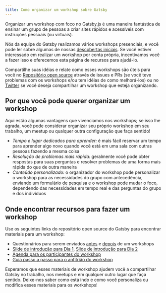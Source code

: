 ```yaml
---
title: Como organizar um workshop sobre Gatsby
---
```


Organizar um workshop com foco no Gatsby.js é uma maneira fantástica de ensinar um grupo de pessoas a criar sites rápidos e acessíveis com instruções pessoais (ou virtuais).

Nós da equipe do Gatsby realizamos vários workshops presenciais, e você pode ler sobre algumas de nossas [descobertas iniciais](https://www.gatsbyjs.org/blog/2018-05-31-open-sourcing-gatsby-workshops/). Se você estiver interessado em realizar um workshop por conta própria, incentivamos você a fazer isso e oferecemos esta página de recursos para ajudá-lo.

Compartilhe suas idéias e relate como esses workshops são úteis para você no [Repositório open source](https://github.com/gatsbyjs/gatsby) através de issues e PRs (se você teve problemas com os workshops e/ou tem idéias de como melhorá-los) ou no [Twitter](https://twitter.com/gatsbyjs) se você deseja compartilhar um workshop que esteja organizando.

## Por que você pode querer organizar um workshop

Aqui estão algumas vantagens que vivenciamos nos workshops; se isso lhe agrada, você pode considerar organizar seu próprio workshop em seu trabalho, um meetup ou qualquer outra configuração que faça sentido!

- _Tempo e lugar dedicados para aprender:_ é mais fácil reservar um tempo para aprender algo novo quando você está em uma sala com outras pessoas fazendo a mesma coisa
- _Resolução de problemas mais rápida:_ geralmente você pode obter respostas para suas perguntas e resolver problemas de uma forma mais rápida do que de outra maneira
- _Conteúdo personalizado:_ o organizador do workshop pode personalizar o workshop para as necessidades do grupo com antecedência, enviando um formulário de pesquisa e o workshop pode mudar o foco, dependendo das necessidades em tempo real e das perguntas do grupo e dos indivíduos

## Onde encontrar recursos para fazer um workshop

Use os seguintes links do repositório open source do Gatsby para encontrar materiais para um workshop:

- Questionários para serem enviados [antes](https://docs.google.com/a/gatsbyjs.com/forms/d/1S6diwCjR36VSJod7DGL0ZpESx3KdaNGiB4Szl4hOpg0/edit?usp=sharing) e [depois](https://docs.google.com/a/gatsbyjs.com/forms/d/1iKok_QJHSav51_668QneqwxOFOMw_WNDPnX0PdBfUVA/edit?usp=sharing) de um workshops
- [Slide de introdução para Dia 1](https://docs.google.com/presentation/d/1fQNLvf1C8kj4rY-hVVY5zCsxy0z03gGkiqc-wiHHYhI/edit?usp=sharing), [Slide de introdução para Dia 2](https://docs.google.com/presentation/d/1w_0CGX2DNUDAIDT0MCaCPNqA_0HgamutaECP8kZ3yyI/edit?usp=sharing)
- [Agenda para os participantes do workshop](https://docs.google.com/document/d/1gn5dk5RkuOXgZatd-Ow4XGqKY1NWZVCaUhyOwrRP0JE/edit?usp=sharing)
- [Guia passo a passo para o anfitrião do workshop](https://docs.google.com/document/d/1epeLO_7xkbd-WvPDCEZZ8f2GV5uMLHHM_UIhpZxqRbo/edit?usp=sharing)

Esperamos que esses materiais de workshop ajudem você a compartilhar Gatsby no trabalho, nos meetups e em qualquer outro lugar que faça sentido. Deixe-nos saber como está indo e como você personaliza ou modifica esses materiais para os workshops!
